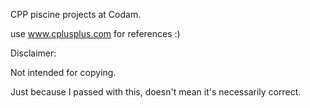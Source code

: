 CPP piscine projects at Codam.

use www.cplusplus.com for references :)


Disclaimer:

Not intended for copying.

Just because I passed with this, doesn't mean it's necessarily correct.
